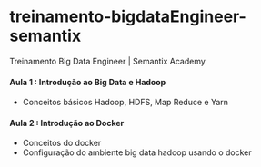 # treinamento-bigdataEngineer-semantix
Treinamento Big Data Engineer | Semantix Academy

#### Aula 1 : Introdução ao Big Data e Hadoop
- Conceitos básicos Hadoop, HDFS, Map Reduce e Yarn

#### Aula 2 : Introdução ao Docker
- Conceitos do docker
- Configuração do ambiente big data hadoop usando o docker
